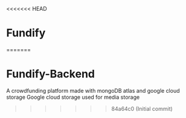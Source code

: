 <<<<<<< HEAD
# Fundify
=======
# Fundify-Backend
A crowdfunding platform made with mongoDB atlas and google cloud storage
Google cloud storage used for media storage
>>>>>>> 84a64c0 (Initial commit)
